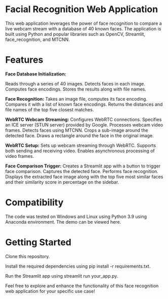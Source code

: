 # Facial Recognition Web Application
This web application leverages the power of face recognition to compare a live webcam stream with a database of 40 known faces. The application is built using Python and popular libraries such as OpenCV, Streamlit, face_recognition, and MTCNN.

# Features
**Face Database Initialization:**

Reads through a series of 40 images.
Detects faces in each image.
Computes face encodings.
Stores the results along with file names.

**Face Recognition:**
Takes an image file, computes its face encoding.
Compares it with a list of known face encodings.
Returns the distances and file names of the top five closest matches.

**WebRTC Webcam Streaming:**
Configures WebRTC connections.
Specifies an ICE server (STUN server) provided by Google.
Processes webcam video frames.
Detects faces using MTCNN.
Crops a sub-image around the detected face.
Draws a rectangle around the face in the original image.

**WebRTC Setup:**
Sets up webcam streaming through WebRTC.
Supports both sending and receiving video.
Enables asynchronous processing of video frames.

**Face Comparison Trigger:**
Creates a Streamlit app with a button to trigger face comparison.
Captures the detected face.
Performs face recognition.
Displays the extracted face image along with the top five most similar faces and their similarity score in percentage on the sidebar.

# Compatibility
The code was tested on Windows and Linux using Python 3.9 using Anaconda environment. The demo can be viewed here.
  
# Getting Started
Clone this repository.

Install the required dependencies using pip install -r requirements.txt.

Run the Streamlit app using streamlit run your_app.py.

Feel free to explore and enhance the functionality of this face recognition web application for your specific use case!

